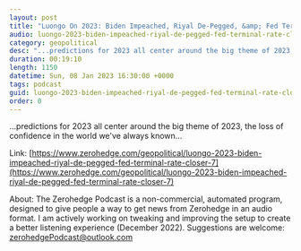 ```yaml
---
layout: post
title: "Luongo On 2023: Biden Impeached, Riyal De-Pegged, &amp; Fed Terminal Rate Closer To 7%"
audio: luongo-2023-biden-impeached-riyal-de-pegged-fed-terminal-rate-closer-7-0
category: geopolitical
desc: "...predictions for 2023 all center around the big theme of 2023, the loss of confidence in the world we've always known..."
duration: 00:19:10
length: 1150
datetime: Sun, 08 Jan 2023 16:30:00 +0000
tags: podcast
guid: luongo-2023-biden-impeached-riyal-de-pegged-fed-terminal-rate-closer-7-0
order: 0
---
```

...predictions for 2023 all center around the big theme of 2023, the loss of confidence in the world we've always known...

Link: [https://www.zerohedge.com/geopolitical/luongo-2023-biden-impeached-riyal-de-pegged-fed-terminal-rate-closer-7](https://www.zerohedge.com/geopolitical/luongo-2023-biden-impeached-riyal-de-pegged-fed-terminal-rate-closer-7)

About: The Zerohedge Podcast is a non-commercial, automated program, designed to give people a way to get news from Zerohedge in an audio format.  I am actively working on tweaking and improving the setup to create a better listening experience (December 2022).  Suggestions are welcome: [zerohedgePodcast@outlook.com](mailto:zerohedgePodcast@outlook.com)